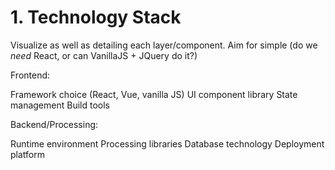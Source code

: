# 1. Technology Stack

Visualize as well as detailing each layer/component.
Aim for simple (do we _need_ React, or can VanillaJS + JQuery do it?)


Frontend:

 Framework choice (React, Vue, vanilla JS)
 UI component library
 State management
 Build tools


Backend/Processing:

 Runtime environment
 Processing libraries
 Database technology
 Deployment platform